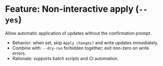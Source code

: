 # Feature: Non-interactive apply (`--yes`)

Allow automatic application of updates without the confirmation prompt.

- Behavior: when set, skip `Apply changes?` and write updates immediately.
- Combine with: `--dry-run` forbidden together; exit non-zero on write errors.
- Rationale: supports batch scripts and CI automation.
